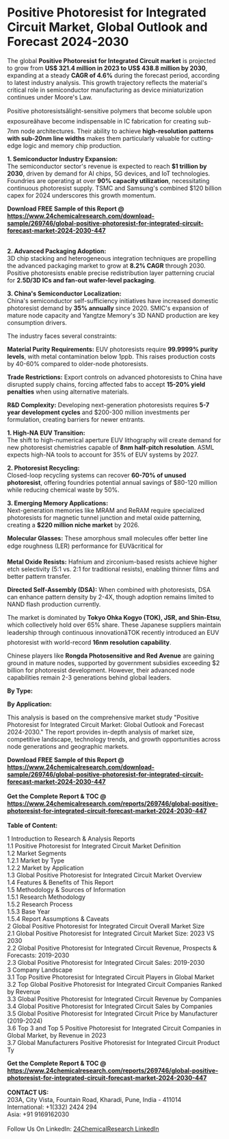 <h1>Positive Photoresist for Integrated Circuit Market, Global Outlook and Forecast 2024-2030</h1><p>The global <strong>Positive Photoresist for Integrated Circuit market</strong> is projected to grow from <strong>US$ 321.4 million in 2023 to US$ 438.8 million by 2030</strong>, expanding at a steady <strong>CAGR of 4.6%</strong> during the forecast period, according to latest industry analysis. This growth trajectory reflects the material's critical role in semiconductor manufacturing as device miniaturization continues under Moore's Law.</p><p>Positive photoresistsâlight-sensitive polymers that become soluble upon exposureâhave become indispensable in IC fabrication for creating sub-7nm node architectures. Their ability to achieve <strong>high-resolution patterns with sub-20nm line widths</strong> makes them particularly valuable for cutting-edge logic and memory chip production.</p><p><strong>1. Semiconductor Industry Expansion:</strong><br>
The semiconductor sector's revenue is expected to reach <strong>$1 trillion by 2030</strong>, driven by demand for AI chips, 5G devices, and IoT technologies. Foundries are operating at over <strong>90% capacity utilization</strong>, necessitating continuous photoresist supply. TSMC and Samsung's combined $120 billion capex for 2024 underscores this growth momentum.</p><div><b>Download FREE Sample of this Report @ 
            <a href="https://www.24chemicalresearch.com/download-sample/269746/global-positive-photoresist-for-integrated-circuit-forecast-market-2024-2030-447">
            https://www.24chemicalresearch.com/download-sample/269746/global-positive-photoresist-for-integrated-circuit-forecast-market-2024-2030-447</a></b></div><br><p><strong>2. Advanced Packaging Adoption:</strong><br>
3D chip stacking and heterogeneous integration techniques are propelling the advanced packaging market to grow at <strong>8.2% CAGR</strong> through 2030. Positive photoresists enable precise redistribution layer patterning crucial for <strong>2.5D/3D ICs and fan-out wafer-level packaging</strong>.</p><p><strong>3. China's Semiconductor Localization:</strong><br>
China's semiconductor self-sufficiency initiatives have increased domestic photoresist demand by <strong>35% annually</strong> since 2020. SMIC's expansion of mature node capacity and Yangtze Memory's 3D NAND production are key consumption drivers.</p><p>The industry faces several constraints:</p><p><strong>Material Purity Requirements:</strong> EUV photoresists require <strong>99.9999% purity levels</strong>, with metal contamination below 1ppb. This raises production costs by 40-60% compared to older-node photoresists.</p><p><strong>Trade Restrictions:</strong> Export controls on advanced photoresists to China have disrupted supply chains, forcing affected fabs to accept <strong>15-20% yield penalties</strong> when using alternative materials.</p><p><strong>R&amp;D Complexity:</strong> Developing next-generation photoresists requires <strong>5-7 year development cycles</strong> and $200-300 million investments per formulation, creating barriers for newer entrants.</p><p><strong>1. High-NA EUV Transition:</strong><br>
The shift to high-numerical aperture EUV lithography will create demand for new photoresist chemistries capable of <strong>8nm half-pitch resolution</strong>. ASML expects high-NA tools to account for 35% of EUV systems by 2027.</p><p><strong>2. Photoresist Recycling:</strong><br>
Closed-loop recycling systems can recover <strong>60-70% of unused photoresist</strong>, offering foundries potential annual savings of $80-120 million while reducing chemical waste by 50%.</p><p><strong>3. Emerging Memory Applications:</strong><br>
Next-generation memories like MRAM and ReRAM require specialized photoresists for magnetic tunnel junction and metal oxide patterning, creating a <strong>$220 million niche market</strong> by 2026.</p><p><strong>Molecular Glasses:</strong> These amorphous small molecules offer better line edge roughness (LER) performance for EUVâcritical for 
	</p><p><strong>Metal Oxide Resists:</strong> Hafnium and zirconium-based resists achieve higher etch selectivity (5:1 vs. 2:1 for traditional resists), enabling thinner films and better pattern transfer.</p><p><strong>Directed Self-Assembly (DSA):</strong> When combined with photoresists, DSA can enhance pattern density by 2-4X, though adoption remains limited to NAND flash production currently.</p><p>The market is dominated by <strong>Tokyo Ohka Kogyo (TOK), JSR, and Shin-Etsu</strong>, which collectively hold over 65% share. These Japanese suppliers maintain leadership through continuous innovationâTOK recently introduced an EUV photoresist with world-record <strong>16nm resolution capability</strong>.</p><p>Chinese players like <strong>Rongda Photosensitive and Red Avenue</strong> are gaining ground in mature nodes, supported by government subsidies exceeding $2 billion for photoresist development. However, their advanced node capabilities remain 2-3 generations behind global leaders.</p><p><strong>By Type:</strong></p><p><strong>By Application:</strong></p><p>This analysis is based on the comprehensive market study "Positive Photoresist for Integrated Circuit Market: Global Outlook and Forecast 2024-2030." The report provides in-depth analysis of market size, competitive landscape, technology trends, and growth opportunities across node generations and geographic markets.</p><div><b>Download FREE Sample of this Report @ 
            <a href="https://www.24chemicalresearch.com/download-sample/269746/global-positive-photoresist-for-integrated-circuit-forecast-market-2024-2030-447">
            https://www.24chemicalresearch.com/download-sample/269746/global-positive-photoresist-for-integrated-circuit-forecast-market-2024-2030-447</a></b></div><br><div><b>Get the Complete Report & TOC @ 
            <a href="https://www.24chemicalresearch.com/reports/269746/global-positive-photoresist-for-integrated-circuit-forecast-market-2024-2030-447">
            https://www.24chemicalresearch.com/reports/269746/global-positive-photoresist-for-integrated-circuit-forecast-market-2024-2030-447</a></b></div><br>
            <b>Table of Content:</b><p>1 Introduction to Research & Analysis Reports<br />
    1.1 Positive Photoresist for Integrated Circuit Market Definition<br />
    1.2 Market Segments<br />
        1.2.1 Market by Type<br />
        1.2.2 Market by Application<br />
    1.3 Global Positive Photoresist for Integrated Circuit Market Overview<br />
    1.4 Features & Benefits of This Report<br />
    1.5 Methodology & Sources of Information<br />
        1.5.1 Research Methodology<br />
        1.5.2 Research Process<br />
        1.5.3 Base Year<br />
        1.5.4 Report Assumptions & Caveats<br />
2 Global Positive Photoresist for Integrated Circuit Overall Market Size<br />
    2.1 Global Positive Photoresist for Integrated Circuit Market Size: 2023 VS 2030<br />
    2.2 Global Positive Photoresist for Integrated Circuit Revenue, Prospects & Forecasts: 2019-2030<br />
    2.3 Global Positive Photoresist for Integrated Circuit Sales: 2019-2030<br />
3 Company Landscape<br />
    3.1 Top Positive Photoresist for Integrated Circuit Players in Global Market<br />
    3.2 Top Global Positive Photoresist for Integrated Circuit Companies Ranked by Revenue<br />
    3.3 Global Positive Photoresist for Integrated Circuit Revenue by Companies<br />
    3.4 Global Positive Photoresist for Integrated Circuit Sales by Companies<br />
    3.5 Global Positive Photoresist for Integrated Circuit Price by Manufacturer (2019-2024)<br />
    3.6 Top 3 and Top 5 Positive Photoresist for Integrated Circuit Companies in Global Market, by Revenue in 2023<br />
    3.7 Global Manufacturers Positive Photoresist for Integrated Circuit Product Ty</p><div><b>Get the Complete Report & TOC @ 
            <a href="https://www.24chemicalresearch.com/reports/269746/global-positive-photoresist-for-integrated-circuit-forecast-market-2024-2030-447">
            https://www.24chemicalresearch.com/reports/269746/global-positive-photoresist-for-integrated-circuit-forecast-market-2024-2030-447</a></b></div><br><b>CONTACT US:</b><br>
            203A, City Vista, Fountain Road, Kharadi, Pune, India - 411014<br>
            International: +1(332) 2424 294<br>
            Asia: +91 9169162030 <br><br>
            Follow Us On LinkedIn: <a href="https://www.linkedin.com/company/24chemicalresearch/">24ChemicalResearch LinkedIn</a>